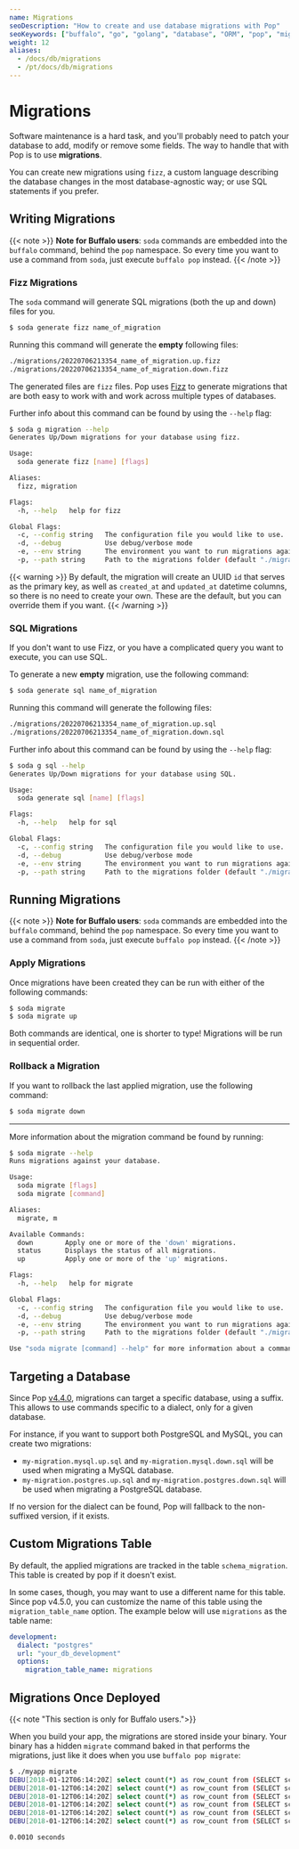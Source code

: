 ```yaml
---
name: Migrations
seoDescription: "How to create and use database migrations with Pop"
seoKeywords: ["buffalo", "go", "golang", "database", "ORM", "pop", "migration"]
weight: 12
aliases:
  - /docs/db/migrations
  - /pt/docs/db/migrations
---
```

# Migrations

Software maintenance is a hard task, and you'll probably need to patch your database to add, modify or remove some fields. The way to handle that with Pop is to use **migrations**.

You can create new migrations using `fizz`, a custom language describing the database changes in the most database-agnostic way; or use SQL statements if you prefer.

## Writing Migrations
{{< note >}}
**Note for Buffalo users**: `soda` commands are embedded into the `buffalo` command, behind the `pop` namespace. So every time you want to use a command from `soda`, just execute `buffalo pop` instead.
{{< /note >}}


### Fizz Migrations

The `soda` command will generate SQL migrations (both the up and down) files for you.

```bash
$ soda generate fizz name_of_migration
```

Running this command will generate the **empty** following files:

```bash
./migrations/20220706213354_name_of_migration.up.fizz
./migrations/20220706213354_name_of_migration.down.fizz
```

The generated files are `fizz` files. Pop uses [Fizz](https://github.com/gobuffalo/fizz/blob/master/README.md) to generate migrations that are both easy to work with and work across multiple types of databases.

Further info about this command can be found by using the `--help` flag:

```bash
$ soda g migration --help
Generates Up/Down migrations for your database using fizz.

Usage:
  soda generate fizz [name] [flags]

Aliases:
  fizz, migration

Flags:
  -h, --help   help for fizz

Global Flags:
  -c, --config string   The configuration file you would like to use.
  -d, --debug           Use debug/verbose mode
  -e, --env string      The environment you want to run migrations against. Will use $GO_ENV if set. (default "development")
  -p, --path string     Path to the migrations folder (default "./migrations")
```

{{< warning >}}
By default, the migration will create an UUID `id` that serves as the primary key, as well as `created_at` and `updated_at` datetime columns, so there is no need to create your own. These are the default, but you can override them if you want.
{{< /warning >}}

### SQL Migrations

If you don't want to use Fizz, or you have a complicated query you want to execute, you can use SQL.

To generate a new **empty** migration, use the following command:

```bash
$ soda generate sql name_of_migration
```

Running this command will generate the following files:

```bash
./migrations/20220706213354_name_of_migration.up.sql
./migrations/20220706213354_name_of_migration.down.sql
```

Further info about this command can be found by using the `--help` flag:

```bash
$ soda g sql --help
Generates Up/Down migrations for your database using SQL.

Usage:
  soda generate sql [name] [flags]

Flags:
  -h, --help   help for sql

Global Flags:
  -c, --config string   The configuration file you would like to use.
  -d, --debug           Use debug/verbose mode
  -e, --env string      The environment you want to run migrations against. Will use $GO_ENV if set. (default "development")
  -p, --path string     Path to the migrations folder (default "./migrations")
```


## Running Migrations
{{< note >}}
**Note for Buffalo users**: `soda` commands are embedded into the `buffalo` command, behind the `pop` namespace. So every time you want to use a command from `soda`, just execute `buffalo pop` instead.
{{< /note >}}


### Apply Migrations
Once migrations have been created they can be run with either of the following commands:

```bash
$ soda migrate
$ soda migrate up
```

Both commands are identical, one is shorter to type! Migrations will be run in sequential order.

### Rollback a Migration
If you want to rollback the last applied migration, use the following command:

```bash
$ soda migrate down
```

---

More information about the migration command be found by running:

```bash
$ soda migrate --help
Runs migrations against your database.

Usage:
  soda migrate [flags]
  soda migrate [command]

Aliases:
  migrate, m

Available Commands:
  down        Apply one or more of the 'down' migrations.
  status      Displays the status of all migrations.
  up          Apply one or more of the 'up' migrations.

Flags:
  -h, --help   help for migrate

Global Flags:
  -c, --config string   The configuration file you would like to use.
  -d, --debug           Use debug/verbose mode
  -e, --env string      The environment you want to run migrations against. Will use $GO_ENV if set. (default "development")
  -p, --path string     Path to the migrations folder (default "./migrations")

Use "soda migrate [command] --help" for more information about a command.
```

## Targeting a Database

Since Pop [v4.4.0](https://github.com/gobuffalo/pop/releases/tag/v4.4.0), migrations can target a specific database, using a suffix. This allows to use commands specific to a dialect, only for a given database.

For instance, if you want to support both PostgreSQL and MySQL, you can create two migrations:

* `my-migration.mysql.up.sql` and `my-migration.mysql.down.sql` will be used when migrating a MySQL database.
* `my-migration.postgres.up.sql` and `my-migration.postgres.down.sql` will be used when migrating a PostgreSQL database.

If no version for the dialect can be found, Pop will fallback to the non-suffixed version, if it exists.

## Custom Migrations Table

By default, the applied migrations are tracked in the table `schema_migration`. This table is created by pop if it doesn't exist.

In some cases, though, you may want to use a different name for this table. Since pop v4.5.0, you can customize the name of this table using the `migration_table_name` option. The example below will use `migrations` as the table name:

```yaml
development:
  dialect: "postgres"
  url: "your_db_development"
  options:
    migration_table_name: migrations
```

## Migrations Once Deployed

{{< note "This section is only for Buffalo users.">}}


When you build your app, the migrations are stored inside your binary. Your binary has a hidden `migrate` command baked in that performs the migrations, just like it does when you use `buffalo pop migrate`:

```bash
$ ./myapp migrate
DEBU[2018-01-12T06:14:20Z] select count(*) as row_count from (SELECT schema_migration.* FROM schema_migration AS schema_migration WHERE version = ?) a $1=20171213171622
DEBU[2018-01-12T06:14:20Z] select count(*) as row_count from (SELECT schema_migration.* FROM schema_migration AS schema_migration WHERE version = ?) a $1=20171213172104
DEBU[2018-01-12T06:14:20Z] select count(*) as row_count from (SELECT schema_migration.* FROM schema_migration AS schema_migration WHERE version = ?) a $1=20171213172249
DEBU[2018-01-12T06:14:20Z] select count(*) as row_count from (SELECT schema_migration.* FROM schema_migration AS schema_migration WHERE version = ?) a $1=20171213173148
DEBU[2018-01-12T06:14:20Z] select count(*) as row_count from (SELECT schema_migration.* FROM schema_migration AS schema_migration WHERE version = ?) a $1=20171219070903
DEBU[2018-01-12T06:14:20Z] select count(*) as row_count from (SELECT schema_migration.* FROM schema_migration AS schema_migration WHERE version = ?) a $1=20171219071524

0.0010 seconds
```
